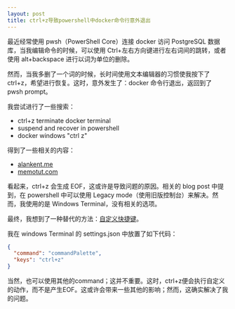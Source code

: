 ```yaml
---
layout: post
title: ctrl+z导致powershell中docker命令行意外退出
---
```


最近经常使用 pwsh（PowerShell Core）连接 docker 访问 PostgreSQL 数据库，当我编辑命令的时候，可以使用 Ctrl+左右方向键进行左右词间的跳转，或者使用 alt+backspace 进行以词为单位的删除。

然而，当我多删了一个词的时候，长时间使用文本编辑器的习惯使我按下了 ctrl+z，希望进行恢复。这时，意外发生了：docker 命令行退出，返回到了 pwsh prompt。

我尝试进行了一些搜索：

- ctrl+z terminate docker terminal
- suspend and recover in powershell
- docker windows "ctrl z"

得到了一些相关的内容：

- [alankent.me](https://alankent.me/2017/07/04/windows-powershell-control-z-and-kitemati/)
- [memotut.com](<https://memotut.com/solution-of-the-problem-that-ctrl+z-cannot-be-used-in-powershell-in-docker-for-windows-environment-(tentative)-3d0ce/>)

看起来，ctrl+z 会生成 EOF，这或许是导致问题的原因。相关的 blog post 中提到，在 powershell 中可以使用 Legacy mode（使用旧版控制台）来解决。然而，我使用的是 Windows Terminal，没有相关的选项。

最终，我想到了一种替代的方法：[自定义快捷键](https://docs.microsoft.com/en-us/windows/terminal/customize-settings/actions)。

我在 windows Terminal 的 settings.json 中放置了如下代码：

```json
{
  "command": "commandPalette",
  "keys": "ctrl+z"
}
```

当然，也可以使用其他的command；这并不重要。这时，ctrl+z便会执行自定义的动作，而不是产生EOF。这或许会带来一些其他的影响；然而，这确实解决了我的问题。
